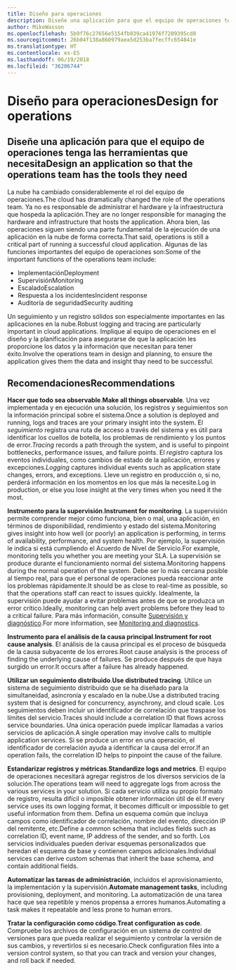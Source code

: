 ```yaml
---
title: Diseño para operaciones
description: Diseñe una aplicación para que el equipo de operaciones tenga las herramientas que necesita
author: MikeWasson
ms.openlocfilehash: 5b9f76c27656e5154fb039ca41976f7209395cd8
ms.sourcegitcommit: 26b04f138a860979aea5d253ba7fecffc654841e
ms.translationtype: HT
ms.contentlocale: es-ES
ms.lasthandoff: 06/19/2018
ms.locfileid: "36206744"
---
```

# <a name="design-for-operations"></a><span data-ttu-id="02bd0-103">Diseño para operaciones</span><span class="sxs-lookup"><span data-stu-id="02bd0-103">Design for operations</span></span>

## <a name="design-an-application-so-that-the-operations-team-has-the-tools-they-need"></a><span data-ttu-id="02bd0-104">Diseñe una aplicación para que el equipo de operaciones tenga las herramientas que necesita</span><span class="sxs-lookup"><span data-stu-id="02bd0-104">Design an application so that the operations team has the tools they need</span></span>

<span data-ttu-id="02bd0-105">La nube ha cambiado considerablemente el rol del equipo de operaciones.</span><span class="sxs-lookup"><span data-stu-id="02bd0-105">The cloud has dramatically changed the role of the operations team.</span></span> <span data-ttu-id="02bd0-106">Ya no es responsable de administrar el hardware y la infraestructura que hospeda la aplicación.</span><span class="sxs-lookup"><span data-stu-id="02bd0-106">They are no longer responsible for managing the hardware and infrastructure that hosts the application.</span></span>  <span data-ttu-id="02bd0-107">Ahora bien, las operaciones siguen siendo una parte fundamental de la ejecución de una aplicación en la nube de forma correcta.</span><span class="sxs-lookup"><span data-stu-id="02bd0-107">That said, operations is still a critical part of running a successful cloud application.</span></span> <span data-ttu-id="02bd0-108">Algunas de las funciones importantes del equipo de operaciones son:</span><span class="sxs-lookup"><span data-stu-id="02bd0-108">Some of the important functions of the operations team include:</span></span>

- <span data-ttu-id="02bd0-109">Implementación</span><span class="sxs-lookup"><span data-stu-id="02bd0-109">Deployment</span></span>
- <span data-ttu-id="02bd0-110">Supervisión</span><span class="sxs-lookup"><span data-stu-id="02bd0-110">Monitoring</span></span>
- <span data-ttu-id="02bd0-111">Escalado</span><span class="sxs-lookup"><span data-stu-id="02bd0-111">Escalation</span></span>
- <span data-ttu-id="02bd0-112">Respuesta a los incidentes</span><span class="sxs-lookup"><span data-stu-id="02bd0-112">Incident response</span></span>
- <span data-ttu-id="02bd0-113">Auditoría de seguridad</span><span class="sxs-lookup"><span data-stu-id="02bd0-113">Security auditing</span></span>

<span data-ttu-id="02bd0-114">Un seguimiento y un registro sólidos son especialmente importantes en las aplicaciones en la nube.</span><span class="sxs-lookup"><span data-stu-id="02bd0-114">Robust logging and tracing are particularly important in cloud applications.</span></span> <span data-ttu-id="02bd0-115">Implique al equipo de operaciones en el diseño y la planificación para asegurarse de que la aplicación les proporcione los datos y la información que necesitan para tener éxito.</span><span class="sxs-lookup"><span data-stu-id="02bd0-115">Involve the operations team in design and planning, to ensure the application gives them the data and insight thay need to be successful.</span></span>  <!-- to do: Link to DevOps checklist -->

## <a name="recommendations"></a><span data-ttu-id="02bd0-116">Recomendaciones</span><span class="sxs-lookup"><span data-stu-id="02bd0-116">Recommendations</span></span>

<span data-ttu-id="02bd0-117">**Hacer que todo sea observable**.</span><span class="sxs-lookup"><span data-stu-id="02bd0-117">**Make all things observable**.</span></span> <span data-ttu-id="02bd0-118">Una vez implementada y en ejecución una solución, los registros y seguimientos son la información principal sobre el sistema.</span><span class="sxs-lookup"><span data-stu-id="02bd0-118">Once a solution is deployed and running, logs and traces are your primary insight into the system.</span></span> <span data-ttu-id="02bd0-119">El *seguimiento* registra una ruta de acceso a través del sistema y es útil para identificar los cuellos de botella, los problemas de rendimiento y los puntos de error.</span><span class="sxs-lookup"><span data-stu-id="02bd0-119">*Tracing* records a path through the system, and is useful to pinpoint bottlenecks, performance issues, and failure points.</span></span> <span data-ttu-id="02bd0-120">El *registro* captura los eventos individuales, como cambios de estado de la aplicación, errores y excepciones.</span><span class="sxs-lookup"><span data-stu-id="02bd0-120">*Logging* captures individual events such as application state changes, errors, and exceptions.</span></span> <span data-ttu-id="02bd0-121">Lleve un registro en producción o, si no, perderá información en los momentos en los que más la necesite.</span><span class="sxs-lookup"><span data-stu-id="02bd0-121">Log in production, or else you lose insight at the very times when you need it the most.</span></span>

<span data-ttu-id="02bd0-122">**Instrumento para la supervisión**.</span><span class="sxs-lookup"><span data-stu-id="02bd0-122">**Instrument for monitoring**.</span></span> <span data-ttu-id="02bd0-123">La supervisión permite comprender mejor cómo funciona, bien o mal, una aplicación, en términos de disponibilidad, rendimiento y estado del sistema.</span><span class="sxs-lookup"><span data-stu-id="02bd0-123">Monitoring gives insight into how well (or poorly) an application is performing, in terms of availability, performance, and system health.</span></span> <span data-ttu-id="02bd0-124">Por ejemplo, la supervisión le indica si está cumpliendo el Acuerdo de Nivel de Servicio.</span><span class="sxs-lookup"><span data-stu-id="02bd0-124">For example, monitoring tells you whether you are meeting your SLA.</span></span> <span data-ttu-id="02bd0-125">La supervisión se produce durante el funcionamiento normal del sistema.</span><span class="sxs-lookup"><span data-stu-id="02bd0-125">Monitoring happens during the normal operation of the system.</span></span> <span data-ttu-id="02bd0-126">Debe ser lo más cercana posible al tiempo real, para que el personal de operaciones pueda reaccionar ante los problemas rápidamente.</span><span class="sxs-lookup"><span data-stu-id="02bd0-126">It should be as close to real-time as possible, so that the operations staff can react to issues quickly.</span></span> <span data-ttu-id="02bd0-127">Idealmente, la supervisión puede ayudar a evitar problemas antes de que se produzca un error crítico.</span><span class="sxs-lookup"><span data-stu-id="02bd0-127">Ideally, monitoring can help avert problems before they lead to a critical failure.</span></span> <span data-ttu-id="02bd0-128">Para más información, consulte [Supervisión y diagnóstico][monitoring].</span><span class="sxs-lookup"><span data-stu-id="02bd0-128">For more information, see [Monitoring and diagnostics][monitoring].</span></span>

<span data-ttu-id="02bd0-129">**Instrumento para el análisis de la causa principal**.</span><span class="sxs-lookup"><span data-stu-id="02bd0-129">**Instrument for root cause analysis**.</span></span> <span data-ttu-id="02bd0-130">El análisis de la causa principal es el proceso de búsqueda de la causa subyacente de los errores.</span><span class="sxs-lookup"><span data-stu-id="02bd0-130">Root cause analysis is the process of finding the underlying cause of failures.</span></span> <span data-ttu-id="02bd0-131">Se produce después de que haya surgido un error.</span><span class="sxs-lookup"><span data-stu-id="02bd0-131">It occurs after a failure has already happened.</span></span> 

<span data-ttu-id="02bd0-132">**Utilizar un seguimiento distribuido**.</span><span class="sxs-lookup"><span data-stu-id="02bd0-132">**Use distributed tracing**.</span></span> <span data-ttu-id="02bd0-133">Utilice un sistema de seguimiento distribuido que se ha diseñado para la simultaneidad, asincronía y escalado en la nube.</span><span class="sxs-lookup"><span data-stu-id="02bd0-133">Use a distributed tracing system that is designed for concurrency, asynchrony, and cloud scale.</span></span> <span data-ttu-id="02bd0-134">Los seguimientos deben incluir un identificador de correlación que traspase los límites del servicio.</span><span class="sxs-lookup"><span data-stu-id="02bd0-134">Traces should include a correlation ID that flows across service boundaries.</span></span> <span data-ttu-id="02bd0-135">Una única operación puede implicar llamadas a varios servicios de aplicación.</span><span class="sxs-lookup"><span data-stu-id="02bd0-135">A single operation may involve calls to multiple application services.</span></span> <span data-ttu-id="02bd0-136">Si se produce un error en una operación, el identificador de correlación ayuda a identificar la causa del error.</span><span class="sxs-lookup"><span data-stu-id="02bd0-136">If an operation fails, the correlation ID helps to pinpoint the cause of the failure.</span></span> 

<span data-ttu-id="02bd0-137">**Estandarizar registros y métricas**.</span><span class="sxs-lookup"><span data-stu-id="02bd0-137">**Standardize logs and metrics**.</span></span> <span data-ttu-id="02bd0-138">El equipo de operaciones necesitará agregar registros de los diversos servicios de la solución.</span><span class="sxs-lookup"><span data-stu-id="02bd0-138">The operations team will need to aggregate logs from across the various services in your solution.</span></span> <span data-ttu-id="02bd0-139">Si cada servicio utiliza su propio formato de registro, resulta difícil o imposible obtener información útil de él.</span><span class="sxs-lookup"><span data-stu-id="02bd0-139">If every service uses its own logging format, it becomes difficult or impossible to get useful information from them.</span></span> <span data-ttu-id="02bd0-140">Defina un esquema común que incluya campos como identificador de correlación, nombre del evento, dirección IP del remitente, etc.</span><span class="sxs-lookup"><span data-stu-id="02bd0-140">Define a common schema that includes fields such as correlation ID, event name, IP address of the sender, and so forth.</span></span> <span data-ttu-id="02bd0-141">Los servicios individuales pueden derivar esquemas personalizados que heredan el esquema de base y contienen campos adicionales.</span><span class="sxs-lookup"><span data-stu-id="02bd0-141">Individual services can derive custom schemas that inherit the base schema, and contain additional fields.</span></span>

<span data-ttu-id="02bd0-142">**Automatizar las tareas de administración**, incluidos el aprovisionamiento, la implementación y la supervisión.</span><span class="sxs-lookup"><span data-stu-id="02bd0-142">**Automate management tasks**, including provisioning, deployment, and monitoring.</span></span> <span data-ttu-id="02bd0-143">La automatización de una tarea hace que sea repetible y menos propensa a errores humanos.</span><span class="sxs-lookup"><span data-stu-id="02bd0-143">Automating a task makes it repeatable and less prone to human errors.</span></span> 

<span data-ttu-id="02bd0-144">**Tratar la configuración como código**.</span><span class="sxs-lookup"><span data-stu-id="02bd0-144">**Treat configuration as code**.</span></span> <span data-ttu-id="02bd0-145">Compruebe los archivos de configuración en un sistema de control de versiones para que pueda realizar el seguimiento y controlar la versión de sus cambios, y revertirlos si es necesario.</span><span class="sxs-lookup"><span data-stu-id="02bd0-145">Check configuration files into a version control system, so that you can track and version your changes, and roll back if needed.</span></span> 


<!-- links -->

[monitoring]: ../../best-practices/monitoring.md


